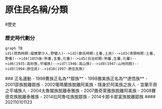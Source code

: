 # 原住民名稱/分類
#歷史

### 歷史時代劃分
<align>
	
```mermaid
graph TB
id1(荷西時期:福爾摩沙人,野蠻人)-->id2(鄭氏時期:土番,土民)-->id3(清領時期:土番,野番)-->id4(18th後:熟番,生番,化番)-->id5(日治初期:熟蕃,生蕃,化蕃)-->id6(1935:高砂族,平埔族)-->id7(1946:高山族)-->id8(1947:山地同胞)-->id9(1994:原住民)-->id10(1997:原住民族)
```
	
</align>
### 正名運動
- 1998曹族正名為**鄒族**
- 1998雅美族正名為**達悟族**
- 2001邵族脫離鄒族
- 2002噶瑪蘭族脫離阿美族
	- 隱身於阿美族之族人
	- 宜蘭平原之平埔族人
- 2004太魯閣族脫離泰雅族
- 2007撒奇萊雅族脫離阿美族
- 2008賽德克族脫離泰雅族
- 2014拉阿魯哇族脫鄒族
- 2014卡那卡那富族脫離鄒族
#### 202110101123